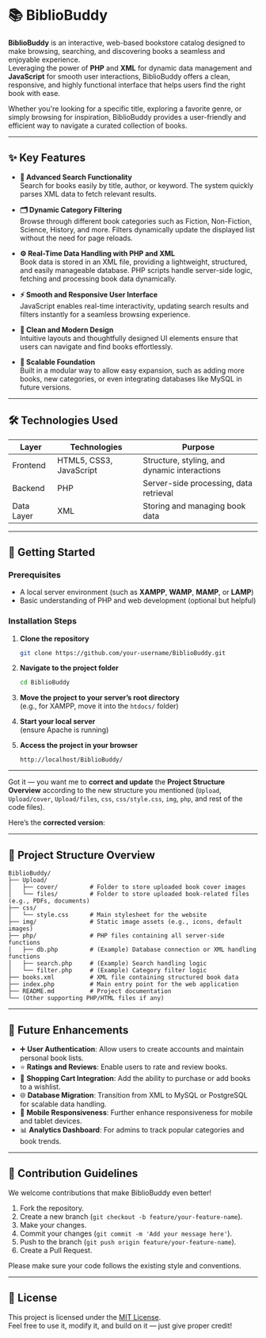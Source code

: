 # 📚 BiblioBuddy

**BiblioBuddy** is an interactive, web-based bookstore catalog designed to make browsing, searching, and discovering books a seamless and enjoyable experience.  
Leveraging the power of **PHP** and **XML** for dynamic data management and **JavaScript** for smooth user interactions, BiblioBuddy offers a clean, responsive, and highly functional interface that helps users find the right book with ease.

Whether you're looking for a specific title, exploring a favorite genre, or simply browsing for inspiration, BiblioBuddy provides a user-friendly and efficient way to navigate a curated collection of books.

---

## ✨ Key Features

- **🔎 Advanced Search Functionality**  
  Search for books easily by title, author, or keyword. The system quickly parses XML data to fetch relevant results.

- **🗂️ Dynamic Category Filtering**  
  Browse through different book categories such as Fiction, Non-Fiction, Science, History, and more. Filters dynamically update the displayed list without the need for page reloads.

- **⚙️ Real-Time Data Handling with PHP and XML**  
  Book data is stored in an XML file, providing a lightweight, structured, and easily manageable database. PHP scripts handle server-side logic, fetching and processing book data dynamically.

- **⚡ Smooth and Responsive User Interface**  
  JavaScript enables real-time interactivity, updating search results and filters instantly for a seamless browsing experience.

- **🎨 Clean and Modern Design**  
  Intuitive layouts and thoughtfully designed UI elements ensure that users can navigate and find books effortlessly.

- **📖 Scalable Foundation**  
  Built in a modular way to allow easy expansion, such as adding more books, new categories, or even integrating databases like MySQL in future versions.

---

## 🛠️ Technologies Used

| Layer      | Technologies          | Purpose                                     |
|------------|------------------------|---------------------------------------------|
| Frontend   | HTML5, CSS3, JavaScript | Structure, styling, and dynamic interactions |
| Backend    | PHP                    | Server-side processing, data retrieval      |
| Data Layer | XML                    | Storing and managing book data               |

---

## 🚀 Getting Started

### Prerequisites
- A local server environment (such as **XAMPP**, **WAMP**, **MAMP**, or **LAMP**)
- Basic understanding of PHP and web development (optional but helpful)

### Installation Steps

1. **Clone the repository**
   ```bash
   git clone https://github.com/your-username/BiblioBuddy.git
   ```

2. **Navigate to the project folder**
   ```bash
   cd BiblioBuddy
   ```

3. **Move the project to your server’s root directory**  
   (e.g., for XAMPP, move it into the `htdocs/` folder)

4. **Start your local server**  
   (ensure Apache is running)

5. **Access the project in your browser**  
   ```
   http://localhost/BiblioBuddy/
   ```

---

Got it — you want me to **correct and update** the **Project Structure Overview** according to the new structure you mentioned (`Upload`, `Upload/cover`, `Upload/files`, `css`, `css/style.css`, `img`, `php`, and rest of the code files).

Here’s the **corrected version**:

---

## 📂 Project Structure Overview

```
BiblioBuddy/
├── Upload/
│   ├── cover/         # Folder to store uploaded book cover images
│   └── files/         # Folder to store uploaded book-related files (e.g., PDFs, documents)
├── css/
│   └── style.css      # Main stylesheet for the website
├── img/               # Static image assets (e.g., icons, default images)
├── php/               # PHP files containing all server-side functions
│   ├── db.php         # (Example) Database connection or XML handling functions
│   ├── search.php     # (Example) Search handling logic
│   └── filter.php     # (Example) Category filter logic
├── books.xml          # XML file containing structured book data
├── index.php          # Main entry point for the web application
├── README.md          # Project documentation
└── (Other supporting PHP/HTML files if any)
```

---

## 🎯 Future Enhancements

- ➕ **User Authentication**: Allow users to create accounts and maintain personal book lists.
- ⭐ **Ratings and Reviews**: Enable users to rate and review books.
- 🛒 **Shopping Cart Integration**: Add the ability to purchase or add books to a wishlist.
- 🌐 **Database Migration**: Transition from XML to MySQL or PostgreSQL for scalable data handling.
- 📱 **Mobile Responsiveness**: Further enhance responsiveness for mobile and tablet devices.
- 📊 **Analytics Dashboard**: For admins to track popular categories and book trends.

---

## 🤝 Contribution Guidelines

We welcome contributions that make BiblioBuddy even better!

1. Fork the repository.
2. Create a new branch (`git checkout -b feature/your-feature-name`).
3. Make your changes.
4. Commit your changes (`git commit -m 'Add your message here'`).
5. Push to the branch (`git push origin feature/your-feature-name`).
6. Create a Pull Request.

Please make sure your code follows the existing style and conventions.

---

## 📜 License

This project is licensed under the [MIT License](LICENSE).  
Feel free to use it, modify it, and build on it — just give proper credit!
